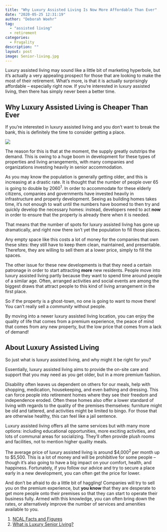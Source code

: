 ```yaml
---
title: "Why Luxury Assisted Living Is Now More Affordable Than Ever"
date: "2020-05-25 12:31:19"
author: "Deborah Woehr"
tag:
  - "assisted living"
  - retirement
categories:
  - Frugality
description: ""
layout: post
image: Senior-living.jpg
---
```


Luxury assisted living may sound like a little bit of marketing hyperbole, but it’s actually a very appealing prospect for those that are looking to make the most of their retirement. What’s more, is that it is actually surprisingly affordable – especially right now. If you’re interested in luxury assisted living, then there has simply never been a better time.

## Why Luxury Assisted Living is Cheaper Than Ever

If you’re interested in luxury assisted living and you don’t want to break the bank, this is definitely the time to consider getting a place.

![](/posts/Senior-living.jpg)

The reason for this is that at the moment, the supply greatly outstrips the demand. This is owing to a huge boom in development for these types of properties and living arrangements, with many companies and organizations investing heavily in senior accommodation.

As you may know the population is generally getting older, and this is increasing at a drastic rate. It is thought that the number of people over 65 is going to double by 2060<sup>1</sup>. In order to accommodate for these elderly citizens, companies and governments have invested heavily in infrastructure and property development. Seeing as building homes takes time, it’s not enough to wait until the numbers have boomed to then try and quickly develop the necessary homes: instead, developers need to act **now** in order to ensure that the property is already there when it is needed.

That means that the number of spots for luxury assisted living has gone up dramatically, and right now there isn’t yet the population to fill those places.

Any empty space like this costs a lot of money for the companies that own these sites: they still have to keep them clean, maintained, and presentable. Therefore, they are willing to sell them at a lower price, simply to fill the spaces.

The other issue for these new developments is that they need a certain patronage in order to start attracting **more** new residents. People move into luxury assisted living partly because they want to spend time around people of a similar age. Often, arranged activities and social events are among the biggest draws that attract people to this kind of living arrangement in the first place.

So if the property is a ghost-town, no one is going to want to move there! You can’t really sell a _community_ without people.

By moving into a newer luxury assisted living location, you can enjoy the quality of life that comes from a premium experience, the peace of mind that comes from any new property, but the low price that comes from a lack of demand!

## About Luxury Assisted Living

So just what is luxury assisted living, and why might it be right for you?

Essentially, luxury assisted living aims to provide the on-site care and support that you may need as you get older, but in a more premium fashion.

Disability often leaves us dependent on others for our meals, help with shopping, medication, housekeeping, and even bathing and dressing. This can force people into retirement homes where they see their freedom and independence eroded. Often these homes also offer a lower standard of living with regards to the quality of the premises themselves: furniture might be old and tattered, and activities might be limited to bingo. For those that are otherwise healthy, this can feel like a jail sentence.

Luxury assisted living offers all the same services but with many more options: including educational opportunities, more exciting activities, and lots of communal areas for socializing. They’ll often provide plush rooms and facilities, not to mention higher quality meals.

The average price of luxury assisted living is around $4,000<sup>2 </sup>per month up to $5,500. This is a lot of money and will be prohibitive for some people – though it’s also going to have a big impact on your comfort, health, and happiness. Fortunately, if you follow our advice and try to secure a place early in a new development, you can often get the price for lower.

And don’t be afraid to do a little bit of haggling! Companies will try to sell you on the premium experience, but **you know** that they are desperate to get more people onto their premises so that they can start to operate their business fully. Armed with this knowledge, you can often bring down the rates, or alternatively improve the number of services and amenities available to you.

1. [NCAL Facts and Figures](https://www.ahcancal.org/ncal/facts/Pages/default.aspx)
2. [What is Luxury Senior Living?](https://stuffanswered.com/what-is-luxury-senior-living/)
